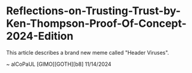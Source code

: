 # Reflections-on-Trusting-Trust-by-Ken-Thompson-Proof-Of-Concept-2024-Edition

This article describes a brand new meme called "Header Viruses".

~ alCoPaUL [GIMO[[GOTH][b8]
11/14/2024
